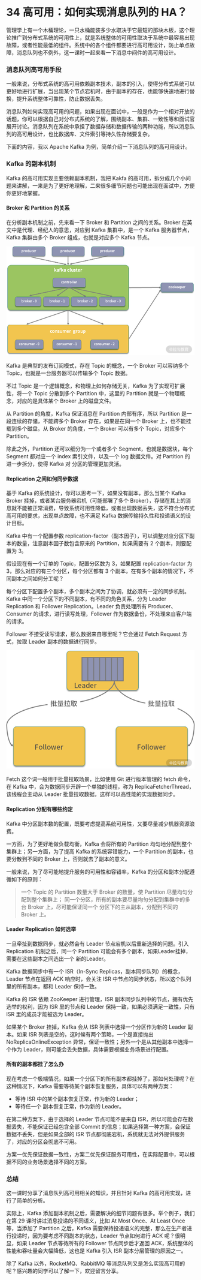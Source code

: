 # 34 高可用：如何实现消息队列的 HA？

管理学上有一个木桶理论，一只水桶能装多少水取决于它最短的那块木板，这个理论推广到分布式系统的可用性上，就是系统整体的可用性取决于系统中最容易出现故障，或者性能最低的组件。系统中的各个组件都要进行高可用设计，防止单点故障，消息队列也不例外，这一课时一起来看一下消息中间件的高可用设计。

### 消息队列高可用手段

一般来说，分布式系统的高可用依赖副本技术，副本的引入，使得分布式系统可以更好地进行扩展，当出现某个节点宕机时，由于副本的存在，也能够快速地进行替换，提升系统整体可靠性，防止数据丢失。

消息队列如何实现高可用的问题，如果出现在面试中，一般是作为一个相对开放的话题，你可以根据自己对分布式系统的了解，围绕副本、集群、一致性等和面试官展开讨论。消息队列在系统中承担了数据存储和数据传输的两种功能，所以消息队列的高可用设计，也比数据库、文件索引等持久性存储要复杂。

下面的内容，我以 Apache Kafka 为例，简单介绍一下消息队列的高可用设计。

### Kafka 的副本机制

Kafka 的高可用实现主要依赖副本机制，我把 Kakfa 的高可用，拆分成几个小问题来讲解，一来是为了更好地理解，二来很多细节问题也可能出现在面试中，方便你更好地掌握。

#### Broker 和 Partition 的关系

在分析副本机制之前，先来看一下 Broker 和 Partition 之间的关系。Broker 在英文中是代理、经纪人的意思，对应到 Kafka 集群中，是一个 Kafka 服务器节点，Kafka 集群由多个 Broker 组成，也就是对应多个 Kafka 节点。

![image](assets/CgqCHl8QFfaAcKqMAAB47dp3EG8537.png)

Kafka 是典型的发布订阅模式，存在 Topic 的概念，一个 Broker 可以容纳多个 Topic，也就是一台服务器可以传输多个 Topic 数据。

不过 Topic 是一个逻辑概念，和物理上如何存储无关，Kafka 为了实现可扩展性，将一个 Topic 分散到多个 Partition 中，这里的 Partition 就是一个物理概念，对应的是具体某个 Broker 上的磁盘文件。

从 Partition 的角度，Kafka 保证消息在 Partition 内部有序，所以 Partition 是一段连续的存储，不能跨多个 Broker 存在，如果是在同一个 Broker 上，也不能挂载到多个磁盘。从 Broker 的角度，一个 Broker 可以有多个 Topic，对应多个 Partition。

除此之外，Partition 还可以细分为一个或者多个 Segment，也就是数据块，每个 Segment 都对应一个 index 索引文件，以及一个 log 数据文件。对 Partition 的进一步拆分，使得 Kafka 对 分区的管理更加灵活。

#### Replication 之间如何同步数据

基于 Kafka 的系统设计，你可以思考一下，如果没有副本，那么当某个 Kafka Broker 挂掉，或者某台服务器宕机（可能部署了多个 Broker），存储在其上的消息就不能被正常消费，导致系统可用性降低，或者出现数据丢失，这不符合分布式高可用的要求，出现单点故障，也不满足 Kafka 数据传输持久性和投递语义的设计目标。

Kafka 中有一个配置参数 replication-factor（副本因子），可以调整对应分区下副本的数量，注意副本因子数包含原来的 Partition，如果需要有 2 个副本，则要配置为 3。

假设现在有一个订单的 Topic，配置分区数为 3，如果配置 replication-factor 为 3，那么对应的有三个分区，每个分区都有 3 个副本，在有多个副本的情况下，不同副本之间如何分工呢？

每个分区下配置多个副本，多个副本之间为了协调，就必须有一定的同步机制。Kafka 中同一个分区下的不同副本，有不同的角色关系，分为 Leader Replication 和 Follower Replication。Leader 负责处理所有 Producer、Consumer 的请求，进行读写处理，Follower 作为数据备份，不处理来自客户端的请求。

Follower 不接受读写请求，那么数据来自哪里呢？它会通过 Fetch Request 方式，拉取 Leader 副本的数据进行同步。

![image](assets/CgqCHl8QFgCAR8LmAAA-7McXNfg343.png)

Fetch 这个词一般用于批量拉取场景，比如使用 Git 进行版本管理的 fetch 命令，在 Kafka 中，会为数据同步开辟一个单独的线程，称为 ReplicaFetcherThread，该线程会主动从 Leader 批量拉取数据，这样可以高性能的实现数据同步。

#### Replication 分配有哪些约定

Kafka 中分区副本数的配置，既要考虑提高系统可用性，又要尽量减少机器资源浪费。

一方面，为了更好地做负载均衡，Kafka 会将所有的 Partition 均匀地分配到整个集群上；另一方面，为了提高 Kafka 的系统容错能力，一个 Partition 的副本，也要分散到不同的 Broker 上，否则就去了副本的意义。

一般来说，为了尽可能地提升服务的可用性和容错率，Kafka 的分区和副本分配遵循如下的原则：

> 一个 Topic 的 Partition 数量大于 Broker 的数量，使 Partition 尽量均匀分配到整个集群上； 同一个分区，所有的副本要尽量均匀分配到集群中的多台 Broker 上，尽可能保证同一个 分区下的主从副本，分配到不同的 Broker 上。

#### Leader Replication 如何选举

一旦牵扯到数据同步，就必然会有 Leader 节点宕机以后重新选择的问题。引入 Replication 机制之后，同一个 Partition 可能会有多个副本，如果Leader挂掉，需要在这些副本之间选出一个 新的Leader。

Kafka 数据同步中有一个 ISR（In-Sync Replicas，副本同步队列）的概念，Leader 节点在返回 ACK 响应时，会关注 ISR 中节点的同步状态，所以这个队列里的所有副本，都和 Leader 保持一致。

Kafka 的 ISR 依赖 ZooKeeper 进行管理，ISR 副本同步队列中的节点，拥有优先选举的权利，因为 ISR 里的节点和 Leader 保持一致，如果必须满足一致性，只有 ISR 里的成员才能被选为 Leader。

如果某个 Broker 挂掉，Kafka 会从 ISR 列表中选择一个分区作为新的 Leader 副本。如果 ISR 列表是空的，这时候有两个策略，一个是直接抛出 NoReplicaOnlineException 异常，保证一致性；另外一个是从其他副本中选择一个作为 Leader，则可能会丢失数据，具体需要根据业务场景进行配置。

#### 所有的副本都挂了怎么办

现在考虑一个极端情况，如果一个分区下的所有副本都挂掉了，那如何处理呢？在这种情况下，Kafka 需要等待某个副本恢复服务，具体可以有两种方案：

- 等待 ISR 中的某个副本恢复正常，作为新的 Leader；
- 等待任一个 副本恢复正常，作为新的 Leader。

在第二种方案下，由于选择的 Leader 节点可能不是来自 ISR，所以可能会存在数据丢失，不能保证已经包含全部 Commit 的信息；如果选择第一种方案，会保证数据不丢失，但是如果全部的 ISR 节点都彻底宕机，系统就无法对外提供服务了，对应的分区会彻底不可用。

方案一优先保证数据一致性，方案二优先保证服务可用性，在实际配置中，可以根据不同的业务场景选择不同的方案。

### 总结

这一课时分享了消息队列高可用相关的知识，并且针对 Kafka 的高可用实现，进行了简单的分析。

实际上，Kafka 添加副本机制之后，需要解决的细节问题有很多。举个例子，我们在第 29 课时讲过消息投递的不同语义，比如 At Most Once、At Least Once 等，当添加了 Partition 之后，Kafka 需要保持投递语义的完整，那么在生产者进行投递时，因为要考虑不同副本的状态，Leader 节点如何进行 ACK 呢？很明显，如果 Leader 节点等待所有的 Follower 节点同步后才返回 ACK，系统整体的性能和吞吐量会大幅降低，这也是 Kafka 引入 ISR 副本分层管理的原因之一。

除了 Kafka 以外，RocketMQ、RabbitMQ 等消息队列又是怎么实现高可用的呢？感兴趣的同学可以了解一下，欢迎留言分享。
